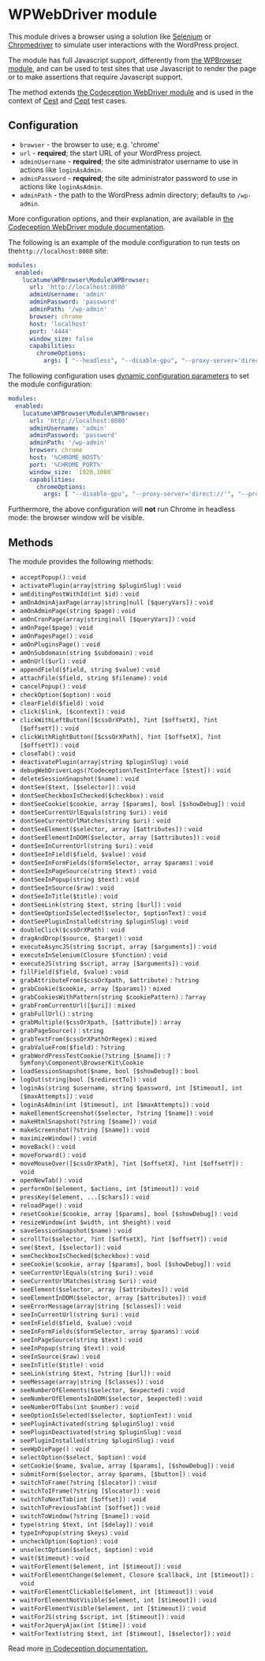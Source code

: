 # WPWebDriver module

This module drives a browser using a solution like [Selenium][1] or [Chromedriver][2] to simulate user interactions with
the WordPress project.

The module has full Javascript support, differently from [the WPBrowser module](WPBrowser.md), and can be used to test
sites that use Javascript to render the page or to make assertions that require Javascript support.

The method extends [the Codeception WebDriver module][3] and is used in the context of [Cest][4] and [Cept][5] test
cases.

## Configuration

* `browser` - the browser to use; e.g. 'chrome'
* `url` - **required**; the start URL of your WordPress project.
* `adminUsername` - **required**; the site administrator username to use in actions like `loginAsAdmin`.
* `adminPassword` - **required**; the site administrator password to use in actions like `loginAsAdmin`.
* `adminPath` - the path to the WordPress admin directory; defaults to `/wp-admin`.

More configuration options, and their explanation, are available in [the Codeception WebDriver module documentation][3].

The following is an example of the module configuration to run tests on the`http://localhost:8080` site:

```yaml
modules:
  enabled:
    lucatume\WPBrowser\Module\WPBrowser:
      url: 'http://localhost:8080'
      adminUsername: 'admin'
      adminPassword: 'password'
      adminPath: '/wp-admin'
      browser: chrome
      host: 'localhost'
      port: '4444'
      window_size: false
      capabilities:
        chromeOptions:
          args: [ "--headless", "--disable-gpu", "--proxy-server='direct://'", "--proxy-bypass-list=*", "--no-sandbox", "--disable-dev-shm-usage" ]
```

The following configuration uses [dynamic configuration parameters][3] to set the module configuration:

```yaml
modules:
  enabled:
    lucatume\WPBrowser\Module\WPBrowser:
      url: 'http://localhost:8080'
      adminUsername: 'admin'
      adminPassword: 'password'
      adminPath: '/wp-admin'
      browser: chrome
      host: '%CHROME_HOST%'
      port: '%CHROME_PORT%'
      window_size: `1920,1080`
      capabilities:
        chromeOptions:
          args: [ "--disable-gpu", "--proxy-server='direct://'", "--proxy-bypass-list=*", "--no-sandbox", "--disable-dev-shm-usage" ]
```

Furthermore, the above configuration will **not** run Chrome in headless mode: the browser window will be visible.

## Methods

The module provides the following methods:

* `acceptPopup()` : `void`
* `activatePlugin(array|string $pluginSlug)` : `void`
* `amEditingPostWithId(int $id)` : `void`
* `amOnAdminAjaxPage(array|string|null [$queryVars])` : `void`
* `amOnAdminPage(string $page)` : `void`
* `amOnCronPage(array|string|null [$queryVars])` : `void`
* `amOnPage($page)` : `void`
* `amOnPagesPage()` : `void`
* `amOnPluginsPage()` : `void`
* `amOnSubdomain(string $subdomain)` : `void`
* `amOnUrl($url)` : `void`
* `appendField($field, string $value)` : `void`
* `attachFile($field, string $filename)` : `void`
* `cancelPopup()` : `void`
* `checkOption($option)` : `void`
* `clearField($field)` : `void`
* `click($link, [$context])` : `void`
* `clickWithLeftButton([$cssOrXPath], ?int [$offsetX], ?int [$offsetY])` : `void`
* `clickWithRightButton([$cssOrXPath], ?int [$offsetX], ?int [$offsetY])` : `void`
* `closeTab()` : `void`
* `deactivatePlugin(array|string $pluginSlug)` : `void`
* `debugWebDriverLogs(?Codeception\TestInterface [$test])` : `void`
* `deleteSessionSnapshot($name)` : `void`
* `dontSee($text, [$selector])` : `void`
* `dontSeeCheckboxIsChecked($checkbox)` : `void`
* `dontSeeCookie($cookie, array [$params], bool [$showDebug])` : `void`
* `dontSeeCurrentUrlEquals(string $uri)` : `void`
* `dontSeeCurrentUrlMatches(string $uri)` : `void`
* `dontSeeElement($selector, array [$attributes])` : `void`
* `dontSeeElementInDOM($selector, array [$attributes])` : `void`
* `dontSeeInCurrentUrl(string $uri)` : `void`
* `dontSeeInField($field, $value)` : `void`
* `dontSeeInFormFields($formSelector, array $params)` : `void`
* `dontSeeInPageSource(string $text)` : `void`
* `dontSeeInPopup(string $text)` : `void`
* `dontSeeInSource($raw)` : `void`
* `dontSeeInTitle($title)` : `void`
* `dontSeeLink(string $text, string [$url])` : `void`
* `dontSeeOptionIsSelected($selector, $optionText)` : `void`
* `dontSeePluginInstalled(string $pluginSlug)` : `void`
* `doubleClick($cssOrXPath)` : `void`
* `dragAndDrop($source, $target)` : `void`
* `executeAsyncJS(string $script, array [$arguments])` : `void`
* `executeInSelenium(Closure $function)` : `void`
* `executeJS(string $script, array [$arguments])` : `void`
* `fillField($field, $value)` : `void`
* `grabAttributeFrom($cssOrXpath, $attribute)` : `?string`
* `grabCookie($cookie, array [$params])` : `mixed`
* `grabCookiesWithPattern(string $cookiePattern)` : `?array`
* `grabFromCurrentUrl([$uri])` : `mixed`
* `grabFullUrl()` : `string`
* `grabMultiple($cssOrXpath, [$attribute])` : `array`
* `grabPageSource()` : `string`
* `grabTextFrom($cssOrXPathOrRegex)` : `mixed`
* `grabValueFrom($field)` : `?string`
* `grabWordPressTestCookie(?string [$name])` : `?Symfony\Component\BrowserKit\Cookie`
* `loadSessionSnapshot($name, bool [$showDebug])` : `bool`
* `logOut(string|bool [$redirectTo])` : `void`
* `loginAs(string $username, string $password, int [$timeout], int [$maxAttempts])` : `void`
* `loginAsAdmin(int [$timeout], int [$maxAttempts])` : `void`
* `makeElementScreenshot($selector, ?string [$name])` : `void`
* `makeHtmlSnapshot(?string [$name])` : `void`
* `makeScreenshot(?string [$name])` : `void`
* `maximizeWindow()` : `void`
* `moveBack()` : `void`
* `moveForward()` : `void`
* `moveMouseOver([$cssOrXPath], ?int [$offsetX], ?int [$offsetY])` : `void`
* `openNewTab()` : `void`
* `performOn($element, $actions, int [$timeout])` : `void`
* `pressKey($element, ...[$chars])` : `void`
* `reloadPage()` : `void`
* `resetCookie($cookie, array [$params], bool [$showDebug])` : `void`
* `resizeWindow(int $width, int $height)` : `void`
* `saveSessionSnapshot($name)` : `void`
* `scrollTo($selector, ?int [$offsetX], ?int [$offsetY])` : `void`
* `see($text, [$selector])` : `void`
* `seeCheckboxIsChecked($checkbox)` : `void`
* `seeCookie($cookie, array [$params], bool [$showDebug])` : `void`
* `seeCurrentUrlEquals(string $uri)` : `void`
* `seeCurrentUrlMatches(string $uri)` : `void`
* `seeElement($selector, array [$attributes])` : `void`
* `seeElementInDOM($selector, array [$attributes])` : `void`
* `seeErrorMessage(array|string [$classes])` : `void`
* `seeInCurrentUrl(string $uri)` : `void`
* `seeInField($field, $value)` : `void`
* `seeInFormFields($formSelector, array $params)` : `void`
* `seeInPageSource(string $text)` : `void`
* `seeInPopup(string $text)` : `void`
* `seeInSource($raw)` : `void`
* `seeInTitle($title)` : `void`
* `seeLink(string $text, ?string [$url])` : `void`
* `seeMessage(array|string [$classes])` : `void`
* `seeNumberOfElements($selector, $expected)` : `void`
* `seeNumberOfElementsInDOM($selector, $expected)` : `void`
* `seeNumberOfTabs(int $number)` : `void`
* `seeOptionIsSelected($selector, $optionText)` : `void`
* `seePluginActivated(string $pluginSlug)` : `void`
* `seePluginDeactivated(string $pluginSlug)` : `void`
* `seePluginInstalled(string $pluginSlug)` : `void`
* `seeWpDiePage()` : `void`
* `selectOption($select, $option)` : `void`
* `setCookie($name, $value, array [$params], [$showDebug])` : `void`
* `submitForm($selector, array $params, [$button])` : `void`
* `switchToFrame(?string [$locator])` : `void`
* `switchToIFrame(?string [$locator])` : `void`
* `switchToNextTab(int [$offset])` : `void`
* `switchToPreviousTab(int [$offset])` : `void`
* `switchToWindow(?string [$name])` : `void`
* `type(string $text, int [$delay])` : `void`
* `typeInPopup(string $keys)` : `void`
* `uncheckOption($option)` : `void`
* `unselectOption($select, $option)` : `void`
* `wait($timeout)` : `void`
* `waitForElement($element, int [$timeout])` : `void`
* `waitForElementChange($element, Closure $callback, int [$timeout])` : `void`
* `waitForElementClickable($element, int [$timeout])` : `void`
* `waitForElementNotVisible($element, int [$timeout])` : `void`
* `waitForElementVisible($element, int [$timeout])` : `void`
* `waitForJS(string $script, int [$timeout])` : `void`
* `waitForJqueryAjax(int [$time])` : `void`
* `waitForText(string $text, int [$timeout], [$selector])` : `void`

Read more [in Codeception documentation.][3]

[1]: https://www.seleniumhq.org/

[2]: https://sites.google.com/a/chromium.org/chromedriver/

[3]: https://codeception.com/docs/modules/WebDriver

[4]: https://codeception.com/docs/02-GettingStarted#Cest

[5]: https://codeception.com/docs/02-GettingStarted#Cept
